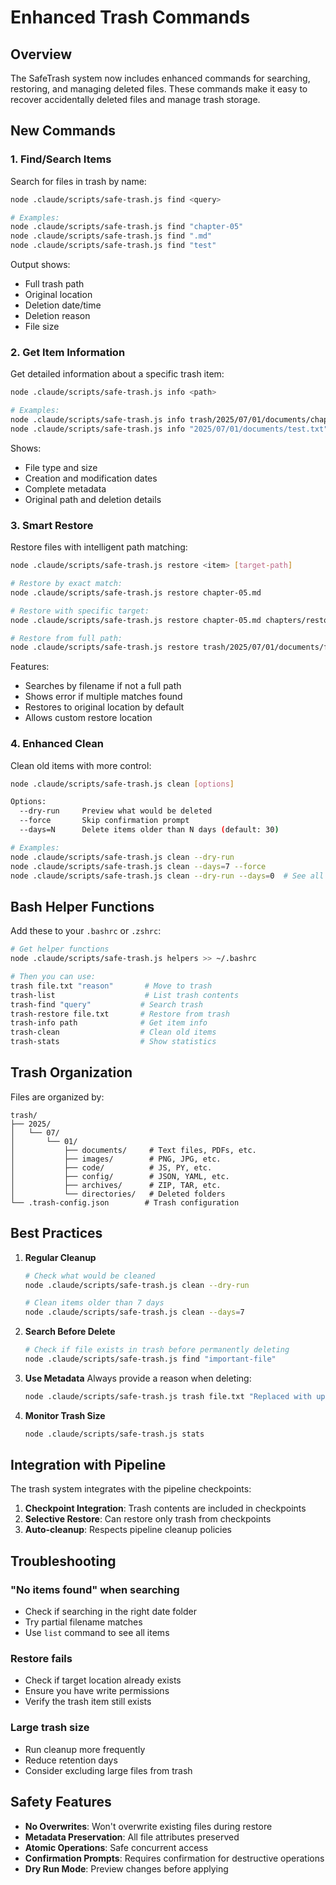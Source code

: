 # Enhanced Trash Commands

## Overview

The SafeTrash system now includes enhanced commands for searching, restoring, and managing deleted files. These commands make it easy to recover accidentally deleted files and manage trash storage.

## New Commands

### 1. **Find/Search Items**

Search for files in trash by name:

```bash
node .claude/scripts/safe-trash.js find <query>

# Examples:
node .claude/scripts/safe-trash.js find "chapter-05"
node .claude/scripts/safe-trash.js find ".md"
node .claude/scripts/safe-trash.js find "test"
```

Output shows:

- Full trash path
- Original location
- Deletion date/time
- Deletion reason
- File size

### 2. **Get Item Information**

Get detailed information about a specific trash item:

```bash
node .claude/scripts/safe-trash.js info <path>

# Examples:
node .claude/scripts/safe-trash.js info trash/2025/07/01/documents/chapter-05.md
node .claude/scripts/safe-trash.js info "2025/07/01/documents/test.txt"
```

Shows:

- File type and size
- Creation and modification dates
- Complete metadata
- Original path and deletion details

### 3. **Smart Restore**

Restore files with intelligent path matching:

```bash
node .claude/scripts/safe-trash.js restore <item> [target-path]

# Restore by exact match:
node .claude/scripts/safe-trash.js restore chapter-05.md

# Restore with specific target:
node .claude/scripts/safe-trash.js restore chapter-05.md chapters/restored.md

# Restore from full path:
node .claude/scripts/safe-trash.js restore trash/2025/07/01/documents/file.txt
```

Features:

- Searches by filename if not a full path
- Shows error if multiple matches found
- Restores to original location by default
- Allows custom restore location

### 4. **Enhanced Clean**

Clean old items with more control:

```bash
node .claude/scripts/safe-trash.js clean [options]

Options:
  --dry-run     Preview what would be deleted
  --force       Skip confirmation prompt
  --days=N      Delete items older than N days (default: 30)

# Examples:
node .claude/scripts/safe-trash.js clean --dry-run
node .claude/scripts/safe-trash.js clean --days=7 --force
node .claude/scripts/safe-trash.js clean --dry-run --days=0  # See all items
```

## Bash Helper Functions

Add these to your `.bashrc` or `.zshrc`:

```bash
# Get helper functions
node .claude/scripts/safe-trash.js helpers >> ~/.bashrc

# Then you can use:
trash file.txt "reason"       # Move to trash
trash-list                    # List trash contents
trash-find "query"           # Search trash
trash-restore file.txt       # Restore from trash
trash-info path              # Get item info
trash-clean                  # Clean old items
trash-stats                  # Show statistics
```

## Trash Organization

Files are organized by:

```
trash/
├── 2025/
│   └── 07/
│       └── 01/
│           ├── documents/     # Text files, PDFs, etc.
│           ├── images/        # PNG, JPG, etc.
│           ├── code/          # JS, PY, etc.
│           ├── config/        # JSON, YAML, etc.
│           ├── archives/      # ZIP, TAR, etc.
│           └── directories/   # Deleted folders
└── .trash-config.json        # Trash configuration
```

## Best Practices

1. **Regular Cleanup**

   ```bash
   # Check what would be cleaned
   node .claude/scripts/safe-trash.js clean --dry-run
   
   # Clean items older than 7 days
   node .claude/scripts/safe-trash.js clean --days=7
   ```

2. **Search Before Delete**

   ```bash
   # Check if file exists in trash before permanently deleting
   node .claude/scripts/safe-trash.js find "important-file"
   ```

3. **Use Metadata**
   Always provide a reason when deleting:

   ```bash
   node .claude/scripts/safe-trash.js trash file.txt "Replaced with updated version"
   ```

4. **Monitor Trash Size**

   ```bash
   node .claude/scripts/safe-trash.js stats
   ```

## Integration with Pipeline

The trash system integrates with the pipeline checkpoints:

1. **Checkpoint Integration**: Trash contents are included in checkpoints
2. **Selective Restore**: Can restore only trash from checkpoints
3. **Auto-cleanup**: Respects pipeline cleanup policies

## Troubleshooting

### "No items found" when searching

- Check if searching in the right date folder
- Try partial filename matches
- Use `list` command to see all items

### Restore fails

- Check if target location already exists
- Ensure you have write permissions
- Verify the trash item still exists

### Large trash size

- Run cleanup more frequently
- Reduce retention days
- Consider excluding large files from trash

## Safety Features

- **No Overwrites**: Won't overwrite existing files during restore
- **Metadata Preservation**: All file attributes preserved
- **Atomic Operations**: Safe concurrent access
- **Confirmation Prompts**: Requires confirmation for destructive operations
- **Dry Run Mode**: Preview changes before applying
